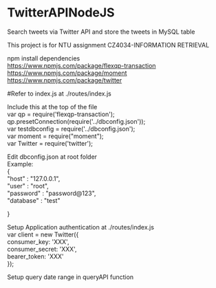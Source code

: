 # TwitterAPINodeJS
Search tweets via Twitter API and store the tweets in MySQL table 

This project is for NTU assignment CZ4034-INFORMATION RETRIEVAL<br />

npm install dependencies<br />
https://www.npmjs.com/package/flexqp-transaction<br />
https://www.npmjs.com/package/moment<br />
https://www.npmjs.com/package/twitter <br />

#Refer to index.js at ./routes/index.js<br />

Include this at the top of the file <br />
var qp = require('flexqp-transaction');  <br />
qp.presetConnection(require('../dbconfig.json'));  <br />
var testdbconfig = require('../dbconfig.json');  <br />
var moment = require("moment");  <br />
var Twitter = require('twitter');  <br />

Edit dbconfig.json at root folder <br />
Example: <br />
{<br />
    "host" : "127.0.0.1", <br />
    "user" : "root", <br />
    "password" : "password@123", <br />
    "database" : "test" <br />

} <br />

Setup Application authentication at ./routes/index.js <br />
var client = new Twitter({ <br />
  consumer_key: 'XXX', <br /> 
  consumer_secret: 'XXX', <br />
  bearer_token: 'XXX' <br />
});<br />

Setup query date range in queryAPI function 
